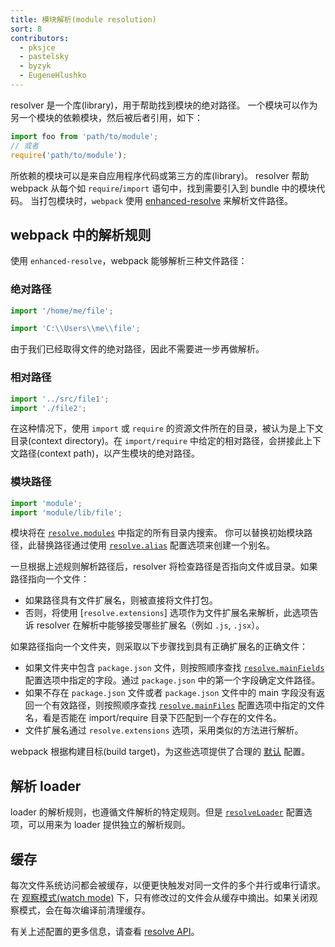 ```yaml
---
title: 模块解析(module resolution)
sort: 8
contributors:
  - pksjce
  - pastelsky
  - byzyk
  - EugeneHlushko
---
```


resolver 是一个库(library)，用于帮助找到模块的绝对路径。
一个模块可以作为另一个模块的依赖模块，然后被后者引用，如下：

```js
import foo from 'path/to/module';
// 或者
require('path/to/module');
```

所依赖的模块可以是来自应用程序代码或第三方的库(library)。
resolver 帮助 webpack 从每个如 `require`/`import` 语句中，找到需要引入到 bundle 中的模块代码。
当打包模块时，`webpack` 使用 [enhanced-resolve](https://github.com/webpack/enhanced-resolve) 来解析文件路径。


## webpack 中的解析规则

使用 `enhanced-resolve`，webpack 能够解析三种文件路径：


### 绝对路径

```js
import '/home/me/file';

import 'C:\\Users\\me\\file';
```

由于我们已经取得文件的绝对路径，因此不需要进一步再做解析。


### 相对路径

```js
import '../src/file1';
import './file2';
```

在这种情况下，使用 `import` 或 `require` 的资源文件所在的目录，被认为是上下文目录(context directory)。在 `import/require` 中给定的相对路径，会拼接此上下文路径(context path)，以产生模块的绝对路径。


### 模块路径

```js
import 'module';
import 'module/lib/file';
```

模块将在 [`resolve.modules`](/configuration/resolve/#resolve-modules) 中指定的所有目录内搜索。
你可以替换初始模块路径，此替换路径通过使用 [`resolve.alias`](/configuration/resolve/#resolve-alias) 配置选项来创建一个别名。

一旦根据上述规则解析路径后，resolver 将检查路径是否指向文件或目录。如果路径指向一个文件：

- 如果路径具有文件扩展名，则被直接将文件打包。
- 否则，将使用 [`resolve.extensions`] 选项作为文件扩展名来解析，此选项告诉 resolver 在解析中能够接受哪些扩展名（例如 `.js`, `.jsx`）。

如果路径指向一个文件夹，则采取以下步骤找到具有正确扩展名的正确文件：

- 如果文件夹中包含 `package.json` 文件，则按照顺序查找 [`resolve.mainFields`](/configuration/resolve/#resolve-mainfields) 配置选项中指定的字段。通过 `package.json` 中的第一个字段确定文件路径。
- 如果不存在 `package.json` 文件或者 `package.json` 文件中的 main 字段没有返回一个有效路径，则按照顺序查找 [`resolve.mainFiles`](/configuration/resolve/#resolve-mainfiles) 配置选项中指定的文件名，看是否能在 import/require 目录下匹配到一个存在的文件名。
- 文件扩展名通过 `resolve.extensions` 选项，采用类似的方法进行解析。

webpack 根据构建目标(build target)，为这些选项提供了合理的 [默认](/configuration/resolve) 配置。


## 解析 loader

loader 的解析规则，也遵循文件解析的特定规则。但是 [`resolveLoader`](/configuration/resolve/#resolveloader) 配置选项，可以用来为 loader 提供独立的解析规则。


## 缓存

每次文件系统访问都会被缓存，以便更快触发对同一文件的多个并行或串行请求。在 [观察模式(watch mode)](/configuration/watch/#watch) 下，只有修改过的文件会从缓存中摘出。如果关闭观察模式，会在每次编译前清理缓存。


有关上述配置的更多信息，请查看 [resolve API](/configuration/resolve)。
